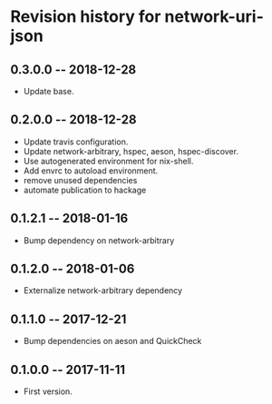 # Revision history for network-uri-json

## 0.3.0.0  -- 2018-12-28

* Update base.

## 0.2.0.0  -- 2018-12-28

* Update travis configuration.
* Update network-arbitrary, hspec, aeson, hspec-discover.
* Use autogenerated environment for nix-shell.
* Add envrc to autoload environment.
* remove unused dependencies
* automate publication to hackage

## 0.1.2.1  -- 2018-01-16

* Bump dependency on network-arbitrary

## 0.1.2.0  -- 2018-01-06

* Externalize network-arbitrary dependency

## 0.1.1.0  -- 2017-12-21

* Bump dependencies on aeson and QuickCheck

## 0.1.0.0  -- 2017-11-11

* First version.
